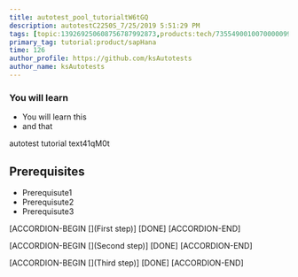 ```yaml
---
title: autotest_pool_tutorialtW6tGQ
description: autotestC2250S_7/25/2019 5:51:29 PM
tags: [topic:139269250608756787992873,products:tech/73554900100700000996,tutorial:experience/advanced]
primary_tag: tutorial:product/sapHana
time: 126
author_profile: https://github.com/ksAutotests
author_name: ksAutotests
---
```

### You will learn
- You will learn this
- and that

autotest tutorial text41qM0t

## Prerequisites
- Prerequisute1
- Prerequisute2
- Prerequisute3

[ACCORDION-BEGIN [](First step)]
[DONE]
[ACCORDION-END]

[ACCORDION-BEGIN [](Second step)]
[DONE]
[ACCORDION-END]

[ACCORDION-BEGIN [](Third step)]
[DONE]
[ACCORDION-END]


